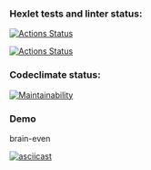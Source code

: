 ### Hexlet tests and linter status:

[![Actions Status](https://github.com/execto/backend-project-lvl1/workflows/hexlet-check/badge.svg)](https://github.com/execto/backend-project-lvl1/actions)

[![Actions Status](https://github.com/execto/backend-project-lvl1/workflows/build/badge.svg)](https://github.com/execto/backend-project-lvl1/actions)

### Codeclimate status:

[![Maintainability](https://api.codeclimate.com/v1/badges/0fd0b1a22126c0a17a71/maintainability)](https://codeclimate.com/github/execto/backend-project-lvl1/maintainability)

### Demo

brain-even

[![asciicast](https://asciinema.org/a/YLyB9Xz2NLirE8zeF5AUYU4S6.svg)](https://asciinema.org/a/YLyB9Xz2NLirE8zeF5AUYU4S6)
